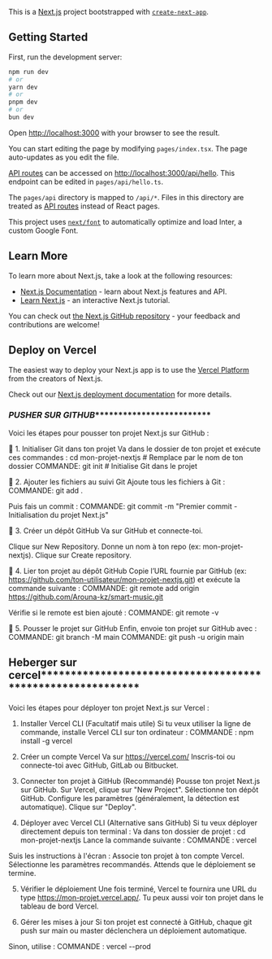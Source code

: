 This is a [Next.js](https://nextjs.org/) project bootstrapped with [`create-next-app`](https://github.com/vercel/next.js/tree/canary/packages/create-next-app).

## Getting Started

First, run the development server:

```bash
npm run dev
# or
yarn dev
# or
pnpm dev
# or
bun dev
```

Open [http://localhost:3000](http://localhost:3000) with your browser to see the result.

You can start editing the page by modifying `pages/index.tsx`. The page auto-updates as you edit the file.

[API routes](https://nextjs.org/docs/api-routes/introduction) can be accessed on [http://localhost:3000/api/hello](http://localhost:3000/api/hello). This endpoint can be edited in `pages/api/hello.ts`.

The `pages/api` directory is mapped to `/api/*`. Files in this directory are treated as [API routes](https://nextjs.org/docs/api-routes/introduction) instead of React pages.

This project uses [`next/font`](https://nextjs.org/docs/basic-features/font-optimization) to automatically optimize and load Inter, a custom Google Font.

## Learn More

To learn more about Next.js, take a look at the following resources:

- [Next.js Documentation](https://nextjs.org/docs) - learn about Next.js features and API.
- [Learn Next.js](https://nextjs.org/learn) - an interactive Next.js tutorial.

You can check out [the Next.js GitHub repository](https://github.com/vercel/next.js/) - your feedback and contributions are welcome!

## Deploy on Vercel

The easiest way to deploy your Next.js app is to use the [Vercel Platform](https://vercel.com/new?utm_medium=default-template&filter=next.js&utm_source=create-next-app&utm_campaign=create-next-app-readme) from the creators of Next.js.

Check out our [Next.js deployment documentation](https://nextjs.org/docs/deployment) for more details.


### *****************************************PUSHER SUR GITHUB******************************************************************

Voici les étapes pour pousser ton projet Next.js sur GitHub :

🔹 1. Initialiser Git dans ton projet
Va dans le dossier de ton projet et exécute ces commandes :
cd mon-projet-nextjs  # Remplace par le nom de ton dossier
COMMANDE: git init  # Initialise Git dans le projet

🔹 2. Ajouter les fichiers au suivi Git
Ajoute tous les fichiers à Git :
COMMANDE: git add .

Puis fais un commit :
COMMANDE: git commit -m "Premier commit - Initialisation du projet Next.js"

🔹 3. Créer un dépôt GitHub
Va sur GitHub et connecte-toi.

Clique sur New Repository.
Donne un nom à ton repo (ex: mon-projet-nextjs).
Clique sur Create repository.

🔹 4. Lier ton projet au dépôt GitHub
Copie l’URL fournie par GitHub (ex: https://github.com/ton-utilisateur/mon-projet-nextjs.git) et exécute la commande suivante :
COMMANDE: git remote add origin https://github.com/Arouna-kz/smart-music.git

Vérifie si le remote est bien ajouté :
COMMANDE: git remote -v

🔹 5. Pousser le projet sur GitHub
Enfin, envoie ton projet sur GitHub avec :
COMMANDE: git branch -M main
COMMANDE: git push -u origin main





## ************************Heberger sur cercel***********************************************************************************

Voici les étapes pour déployer ton projet Next.js sur Vercel :

1. Installer Vercel CLI (Facultatif mais utile)
Si tu veux utiliser la ligne de commande, installe Vercel CLI sur ton ordinateur :
COMMANDE : npm install -g vercel

2. Créer un compte Vercel
Va sur https://vercel.com/
Inscris-toi ou connecte-toi avec GitHub, GitLab ou Bitbucket.

3. Connecter ton projet à GitHub (Recommandé)
Pousse ton projet Next.js sur GitHub.
Sur Vercel, clique sur "New Project".
Sélectionne ton dépôt GitHub.
Configure les paramètres (généralement, la détection est automatique).
Clique sur "Deploy".

4. Déployer avec Vercel CLI (Alternative sans GitHub)
Si tu veux déployer directement depuis ton terminal :
Va dans ton dossier de projet :
cd mon-projet-nextjs
Lance la commande suivante :
COMMANDE : vercel

Suis les instructions à l'écran :
Associe ton projet à ton compte Vercel.
Sélectionne les paramètres recommandés.
Attends que le déploiement se termine.

5. Vérifier le déploiement
Une fois terminé, Vercel te fournira une URL du type https://mon-projet.vercel.app/.
Tu peux aussi voir ton projet dans le tableau de bord Vercel.

6. Gérer les mises à jour
Si ton projet est connecté à GitHub, chaque git push sur main ou master déclenchera un déploiement automatique.

Sinon, utilise :
COMMANDE :  vercel --prod